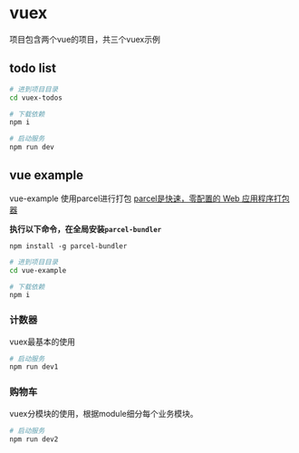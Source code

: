 # vuex

项目包含两个vue的项目，共三个vuex示例

## todo list

```bash
# 进到项目目录
cd vuex-todos

# 下载依赖
npm i

# 启动服务
npm run dev
```

## vue example

vue-example 使用parcel进行打包 [parcel是快速，零配置的 Web 应用程序打包器](https://www.html.cn/doc/parcel/)

**执行以下命令，在全局安装`parcel-bundler`**

```node
npm install -g parcel-bundler
```

```bash
# 进到项目目录
cd vue-example

# 下载依赖
npm i
```

### 计数器

  vuex最基本的使用

  ```bash
  # 启动服务
  npm run dev1
  ```

### 购物车

  vuex分模块的使用，根据module细分每个业务模块。
  
  ```bash
  # 启动服务
  npm run dev2
  ```